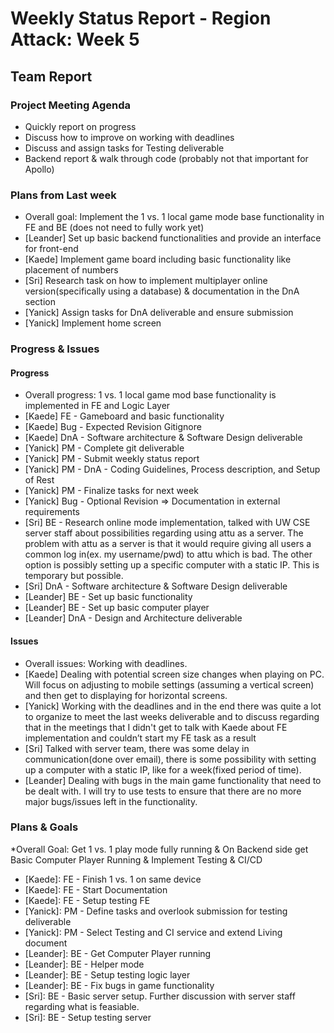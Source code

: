 # Weekly Status Report - Region Attack: Week 5

## Team Report

### Project Meeting Agenda

* Quickly report on progress
* Discuss how to improve on working with deadlines
* Discuss and assign tasks for Testing deliverable
* Backend report & walk through code (probably not that important for Apollo)

### Plans from Last week

* Overall goal: Implement the 1 vs. 1 local game mode base functionality in FE and BE (does not need to fully work yet)
* [Leander] Set up basic backend functionalities and provide an interface for front-end
* [Kaede] Implement game board including basic functionality like placement of numbers
* [Sri] Research task on how to implement multiplayer online version(specifically using a database) & documentation in the DnA section
* [Yanick] Assign tasks for DnA deliverable and ensure submission
* [Yanick] Implement home screen

### Progress & Issues

#### Progress

* Overall progress: 1 vs. 1 local game mod base functionality is implemented in FE and Logic Layer
* [Kaede] FE - Gameboard and basic functionality
* [Kaede] Bug - Expected Revision Gitignore
* [Kaede] DnA - Software architecture & Software Design deliverable
* [Yanick] PM - Complete git deliverable
* [Yanick] PM - Submit weekly status report
* [Yanick] PM - DnA - Coding Guidelines, Process description, and Setup of Rest
* [Yanick] PM - Finalize tasks for next week
* [Yanick] Bug - Optional Revision => Documentation in external requirements
* [Sri] BE - Research online mode implementation, talked with UW CSE server staff about possibilities regarding using attu as a server. The problem with attu as a server is that it would require giving all users a common log in(ex. my username/pwd) to attu which is bad. The other option is possibly setting up a specific computer with a static IP. This is temporary but possible.
* [Sri] DnA - Software architecture & Software Design deliverable
* [Leander] BE - Set up basic functionality
* [Leander] BE - Set up basic computer player
* [Leander] DnA - Design and Architecture deliverable

#### Issues
* Overall issues: Working with deadlines.
* [Kaede] Dealing with potential screen size changes when playing on PC. Will focus on adjusting to mobile settings (assuming a vertical screen) and then get to displaying for horizontal screens.
* [Yanick] Working with the deadlines and in the end there was quite a lot to organize to meet the last weeks deliverable and to discuss regarding that in the meetings that I didn't get to talk with Kaede about FE implementation and couldn’t start my FE task as a result
* [Sri] Talked with server team, there was some delay in communication(done over email), there is some possibility with setting up a computer with a static IP, like for a week(fixed period of time).
* [Leander] Dealing with bugs in the main game functionality that need to be dealt with. I will try to use tests to ensure that there are no more major bugs/issues left in the functionality.


### Plans & Goals
*Overall Goal: Get 1 vs. 1 play mode fully running & On Backend side get Basic Computer Player Running & Implement Testing & CI/CD
* [Kaede]: FE - Finish 1 vs. 1 on same device
* [Kaede]: FE - Start Documentation
* [Kaede]: FE - Setup testing FE
* [Yanick]: PM - Define tasks and overlook submission for testing deliverable
* [Yanick]: PM - Select Testing and CI service and extend Living document 
* [Leander]: BE - Get Computer Player running
* [Leander]: BE - Helper mode
* [Leander]: BE - Setup testing logic layer
* [Leander]: BE - Fix bugs in game functionality
* [Sri]: BE - Basic server setup. Further discussion with server staff regarding what is feasiable. 
* [Sri]: BE - Setup testing server

